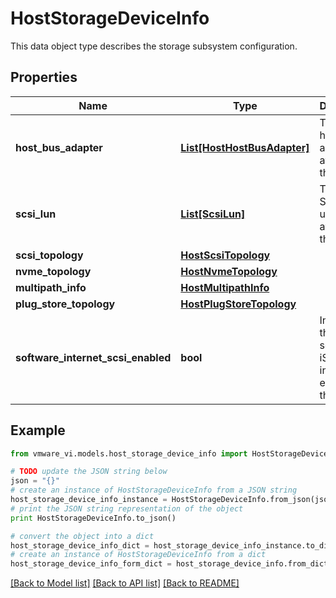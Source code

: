 # HostStorageDeviceInfo

This data object type describes the storage subsystem configuration. 

## Properties
Name | Type | Description | Notes
------------ | ------------- | ------------- | -------------
**host_bus_adapter** | [**List[HostHostBusAdapter]**](HostHostBusAdapter.md) | The list of host bus adapters available on the host.  | [optional] 
**scsi_lun** | [**List[ScsiLun]**](ScsiLun.md) | The list of SCSI logical units available on the host.  | [optional] 
**scsi_topology** | [**HostScsiTopology**](HostScsiTopology.md) |  | [optional] 
**nvme_topology** | [**HostNvmeTopology**](HostNvmeTopology.md) |  | [optional] 
**multipath_info** | [**HostMultipathInfo**](HostMultipathInfo.md) |  | [optional] 
**plug_store_topology** | [**HostPlugStoreTopology**](HostPlugStoreTopology.md) |  | [optional] 
**software_internet_scsi_enabled** | **bool** | Indicates if the software iSCSI initiator is enabled on this system  | 

## Example

```python
from vmware_vi.models.host_storage_device_info import HostStorageDeviceInfo

# TODO update the JSON string below
json = "{}"
# create an instance of HostStorageDeviceInfo from a JSON string
host_storage_device_info_instance = HostStorageDeviceInfo.from_json(json)
# print the JSON string representation of the object
print HostStorageDeviceInfo.to_json()

# convert the object into a dict
host_storage_device_info_dict = host_storage_device_info_instance.to_dict()
# create an instance of HostStorageDeviceInfo from a dict
host_storage_device_info_form_dict = host_storage_device_info.from_dict(host_storage_device_info_dict)
```
[[Back to Model list]](../README.md#documentation-for-models) [[Back to API list]](../README.md#documentation-for-api-endpoints) [[Back to README]](../README.md)


